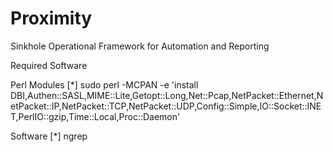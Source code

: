 

Proximity
=========

Sinkhole Operational Framework for Automation and Reporting

Required Software

Perl Modules 
[*] sudo perl -MCPAN -e 'install DBI,Authen::SASL,MIME::Lite,Getopt::Long,Net::Pcap,NetPacket::Ethernet,NetPacket::IP,NetPacket::TCP,NetPacket::UDP,Config::Simple,IO::Socket::INET,PerlIO::gzip,Time::Local,Proc::Daemon'

Software
[*] ngrep 







